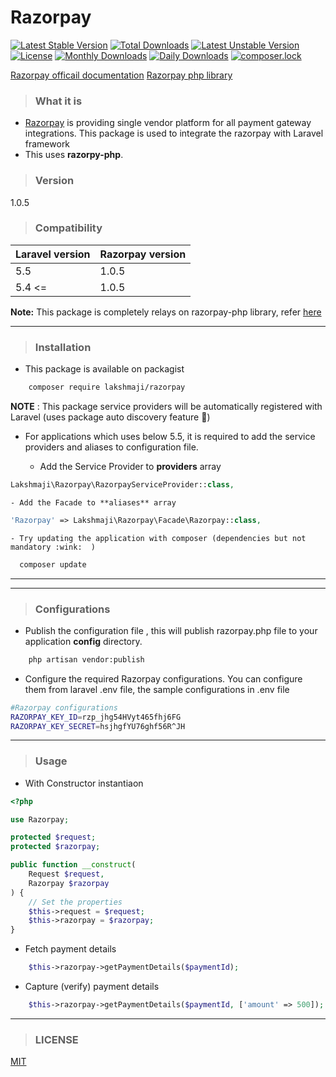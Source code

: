 # Razorpay

[![Latest Stable Version](https://poser.pugx.org/lakshmaji/razorpay/v/stable)](https://packagist.org/packages/lakshmaji/razorpay)
[![Total Downloads](https://poser.pugx.org/lakshmaji/razorpay/downloads)](https://packagist.org/packages/lakshmaji/razorpay)
[![Latest Unstable Version](https://poser.pugx.org/lakshmaji/razorpay/v/unstable)](https://packagist.org/packages/lakshmaji/razorpay)
[![License](https://poser.pugx.org/lakshmaji/razorpay/license)](https://packagist.org/packages/lakshmaji/razorpay)
[![Monthly Downloads](https://poser.pugx.org/lakshmaji/razorpay/d/monthly)](https://packagist.org/packages/lakshmaji/razorpay)
[![Daily Downloads](https://poser.pugx.org/lakshmaji/razorpay/d/daily)](https://packagist.org/packages/lakshmaji/razorpay)
[![composer.lock](https://poser.pugx.org/lakshmaji/razorpay/composerlock)](https://packagist.org/packages/lakshmaji/razorpay)

[Razorpay officail documentation](https://docs.razorpay.com/v1/docs)
[Razorpay php library](https://github.com/razorpay/razorpay-php/)



>### What it is

 - [Razorpay](https://razorpay.com/features/) is providing single vendor platform for all payment gateway integrations. This package is used to integrate the razorpay with Laravel framework
 - This uses **razorpy-php**.

>### Version

1.0.5

>### Compatibility

**Laravel version**     | **Razorpay version**
-------- | ---
5.5      | 1.0.5
5.4 <=   | 1.0.5

**Note:** This package is completely relays on razorpay-php library, refer [here](http://github.com/razorpay/razorpay-php/) 

---

>### Installation

- This package is available on packagist
```bash
    composer require lakshmaji/razorpay
```

**NOTE** : This package service providers will be automatically registered with Laravel (uses package auto discovery feature :musical_note:)


- For applications which uses below 5.5, it is required to add the service providers and aliases to configuration file.

	- Add the Service Provider to **providers** array
```php
Lakshmaji\Razorpay\RazorpayServiceProvider::class,
```
	- Add the Facade to **aliases** array
```php
'Razorpay' => Lakshmaji\Razorpay\Facade\Razorpay::class,
```
	- Try updating the application with composer (dependencies but not mandatory :wink:  )
```bash
  composer update
```

---


---
>### Configurations

- Publish the configuration file , this will publish razorpay.php file to your application **config** directory.
```bash
    php artisan vendor:publish
```
- Configure the required Razorpay configurations. You can configure them from laravel .env file, the sample configurations in .env file 
```bash
#Razorpay configurations
RAZORPAY_KEY_ID=rzp_jhg54HVyt465fhj6FG
RAZORPAY_KEY_SECRET=hsjhgfYU76ghf56R^JH
```

---



>### Usage

 - With Constructor instantiaon
```php
<?php

use Razorpay;

protected $request;
protected $razorpay;

public function __construct(
    Request $request,
    Razorpay $razorpay
) {
    // Set the properties
    $this->request = $request;
    $this->razorpay = $razorpay;
}
```	

 - Fetch payment details
```php
	$this->razorpay->getPaymentDetails($paymentId);
```

 - Capture (verify) payment details
```php
	$this->razorpay->getPaymentDetails($paymentId, ['amount' => 500]);
```


----
>### LICENSE

[MIT](https://opensource.org/licenses/MIT)


